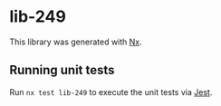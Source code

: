 # lib-249

This library was generated with [Nx](https://nx.dev).

## Running unit tests

Run `nx test lib-249` to execute the unit tests via [Jest](https://jestjs.io).
